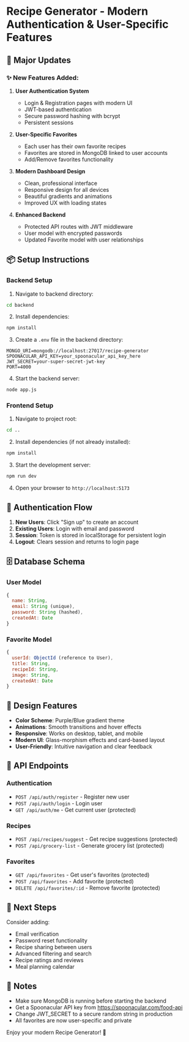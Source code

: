 # Recipe Generator - Modern Authentication & User-Specific Features

## 🚀 Major Updates

### ✨ New Features Added:
1. **User Authentication System**
   - Login & Registration pages with modern UI
   - JWT-based authentication
   - Secure password hashing with bcrypt
   - Persistent sessions

2. **User-Specific Favorites**
   - Each user has their own favorite recipes
   - Favorites are stored in MongoDB linked to user accounts
   - Add/Remove favorites functionality

3. **Modern Dashboard Design**
   - Clean, professional interface
   - Responsive design for all devices
   - Beautiful gradients and animations
   - Improved UX with loading states

4. **Enhanced Backend**
   - Protected API routes with JWT middleware
   - User model with encrypted passwords
   - Updated Favorite model with user relationships

## 📦 Setup Instructions

### Backend Setup

1. Navigate to backend directory:
```bash
cd backend
```

2. Install dependencies:
```bash
npm install
```

3. Create a `.env` file in the backend directory:
```env
MONGO_URI=mongodb://localhost:27017/recipe-generator
SPOONACULAR_API_KEY=your_spoonacular_api_key_here
JWT_SECRET=your-super-secret-jwt-key
PORT=4000
```

4. Start the backend server:
```bash
node app.js
```

### Frontend Setup

1. Navigate to project root:
```bash
cd ..
```

2. Install dependencies (if not already installed):
```bash
npm install
```

3. Start the development server:
```bash
npm run dev
```

4. Open your browser to `http://localhost:5173`

## 🔐 Authentication Flow

1. **New Users**: Click "Sign up" to create an account
2. **Existing Users**: Login with email and password
3. **Session**: Token is stored in localStorage for persistent login
4. **Logout**: Clears session and returns to login page

## 🗄️ Database Schema

### User Model
```javascript
{
  name: String,
  email: String (unique),
  password: String (hashed),
  createdAt: Date
}
```

### Favorite Model
```javascript
{
  userId: ObjectId (reference to User),
  title: String,
  recipeId: String,
  image: String,
  createdAt: Date
}
```

## 🎨 Design Features

- **Color Scheme**: Purple/Blue gradient theme
- **Animations**: Smooth transitions and hover effects
- **Responsive**: Works on desktop, tablet, and mobile
- **Modern UI**: Glass-morphism effects and card-based layout
- **User-Friendly**: Intuitive navigation and clear feedback

## 🔧 API Endpoints

### Authentication
- `POST /api/auth/register` - Register new user
- `POST /api/auth/login` - Login user
- `GET /api/auth/me` - Get current user (protected)

### Recipes
- `POST /api/recipes/suggest` - Get recipe suggestions (protected)
- `POST /api/grocery-list` - Generate grocery list (protected)

### Favorites
- `GET /api/favorites` - Get user's favorites (protected)
- `POST /api/favorites` - Add favorite (protected)
- `DELETE /api/favorites/:id` - Remove favorite (protected)

## 🚀 Next Steps

Consider adding:
- Email verification
- Password reset functionality
- Recipe sharing between users
- Advanced filtering and search
- Recipe ratings and reviews
- Meal planning calendar

## 📝 Notes

- Make sure MongoDB is running before starting the backend
- Get a Spoonacular API key from https://spoonacular.com/food-api
- Change JWT_SECRET to a secure random string in production
- All favorites are now user-specific and private

Enjoy your modern Recipe Generator! 🎉
